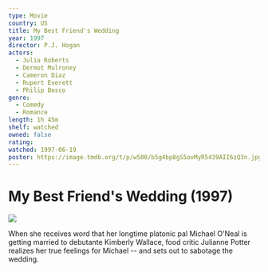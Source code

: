 ```yaml
---
type: Movie
country: US
title: My Best Friend's Wedding
year: 1997
director: P.J. Hogan
actors:
  - Julia Roberts
  - Dermot Mulroney
  - Cameron Diaz
  - Rupert Everett
  - Philip Bosco
genre:
  - Comedy
  - Romance
length: 1h 45m
shelf: watched
owned: false
rating:
watched: 1997-06-19
poster: https://image.tmdb.org/t/p/w500/b5g4bp8gS5ovMyR5439AII6zQ3n.jpg
---
```


# My Best Friend's Wedding (1997)

![](https://image.tmdb.org/t/p/w500/b5g4bp8gS5ovMyR5439AII6zQ3n.jpg)

When she receives word that her longtime platonic pal Michael O'Neal is getting married to debutante Kimberly Wallace, food critic Julianne Potter realizes her true feelings for Michael -- and sets out to sabotage the wedding.